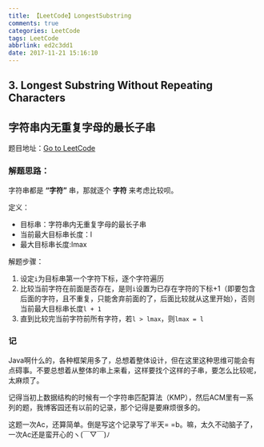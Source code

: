 ```yaml
---
title: 【LeetCode】LongestSubstring
comments: true
categories: LeetCode
tags: LeetCode
abbrlink: ed2c3dd1
date: 2017-11-21 15:16:10
---
```


## 3. Longest Substring Without Repeating Characters
##    字符串内无重复字母的最长子串

题目地址：[Go to LeetCode](https://leetcode.com/problems/longest-substring-without-repeating-characters/description/)

### 解题思路：
字符串都是 **“字符”** 串，那就逐个 **字符** 来考虑比较呗。

定义：
* 目标串：字符串内无重复字母的最长子串
* 当前最大目标串长度：l
* 最大目标串长度:lmax

解题步骤：
1. 设定`i`为目标串第一个字符下标，逐个字符遍历
2. 比较当前字符在前面是否存在，是则`i`设置为已存在字符的下标+1（即要包含后面的字符，且不重复，只能舍弃前面的了，后面比较就从这里开始），否则当前最大目标串长度`l + 1`
3. 直到比较完当前字符前所有字符，若`l > lmax`，则`lmax = l`

### 记
Java啊什么的，各种框架用多了，总想着整体设计，但在这里这种思维可能会有点碍事。不要总想着从整体的串上来看，这样要找个这样的子串，要怎么比较呢，太麻烦了。

记得当初上数据结构的时候有一个字符串匹配算法（KMP），然后ACM里有一系列的题，我博客园还有以前的记录，那个记得是要麻烦很多的。

这题一次Ac，还算简单。倒是写这个记录写了半天= =b。嘛，太久不动脑子了，一次Ac还是蛮开心的ヽ(￣▽￣)ﾉ